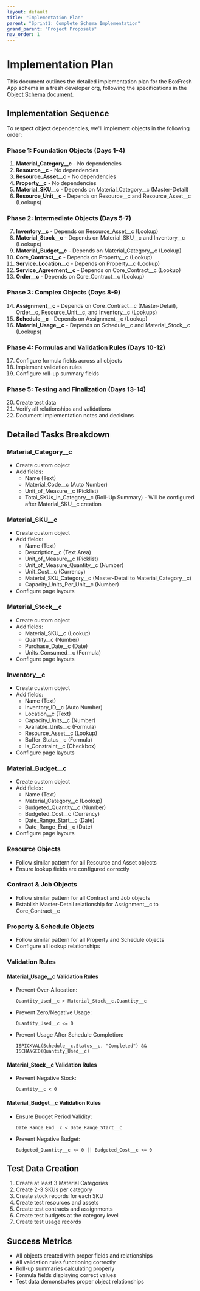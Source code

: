 ```yaml
---
layout: default
title: "Implementation Plan"
parent: "Sprint1: Complete Schema Implementation"
grand_parent: "Project Proposals"
nav_order: 1
---
```


# Implementation Plan

This document outlines the detailed implementation plan for the BoxFresh App schema in a fresh developer org, following the specifications in the [Object Schema](../../../overview/schema.md) document.

## Implementation Sequence

To respect object dependencies, we'll implement objects in the following order:

### Phase 1: Foundation Objects (Days 1-4)
1. **Material_Category__c** - No dependencies
2. **Resource__c** - No dependencies
3. **Resource_Asset__c** - No dependencies
4. **Property__c** - No dependencies
5. **Material_SKU__c** - Depends on Material_Category__c (Master-Detail)
6. **Resource_Unit__c** - Depends on Resource__c and Resource_Asset__c (Lookups)

### Phase 2: Intermediate Objects (Days 5-7)
7. **Inventory__c** - Depends on Resource_Asset__c (Lookup)
8. **Material_Stock__c** - Depends on Material_SKU__c and Inventory__c (Lookups)
9. **Material_Budget__c** - Depends on Material_Category__c (Lookup)
10. **Core_Contract__c** - Depends on Property__c (Lookup)
11. **Service_Location__c** - Depends on Property__c (Lookup)
12. **Service_Agreement__c** - Depends on Core_Contract__c (Lookup)
13. **Order__c** - Depends on Core_Contract__c (Lookup)

### Phase 3: Complex Objects (Days 8-9)
14. **Assignment__c** - Depends on Core_Contract__c (Master-Detail), Order__c, Resource_Unit__c, and Inventory__c (Lookups)
15. **Schedule__c** - Depends on Assignment__c (Lookup)
16. **Material_Usage__c** - Depends on Schedule__c and Material_Stock__c (Lookups)

### Phase 4: Formulas and Validation Rules (Days 10-12)
17. Configure formula fields across all objects
18. Implement validation rules
19. Configure roll-up summary fields

### Phase 5: Testing and Finalization (Days 13-14)
20. Create test data
21. Verify all relationships and validations
22. Document implementation notes and decisions

## Detailed Tasks Breakdown

### Material_Category__c
- Create custom object
- Add fields:
  - Name (Text) 
  - Material_Code__c (Auto Number)
  - Unit_of_Measure__c (Picklist)
  - Total_SKUs_in_Category__c (Roll-Up Summary) - Will be configured after Material_SKU__c creation

### Material_SKU__c
- Create custom object
- Add fields:
  - Name (Text)
  - Description__c (Text Area)
  - Unit_of_Measure__c (Picklist)
  - Unit_of_Measure_Quantity__c (Number)
  - Unit_Cost__c (Currency)
  - Material_SKU_Category__c (Master-Detail to Material_Category__c)
  - Capacity_Units_Per_Unit__c (Number)
- Configure page layouts

### Material_Stock__c
- Create custom object
- Add fields:
  - Material_SKU__c (Lookup)
  - Quantity__c (Number)
  - Purchase_Date__c (Date)
  - Units_Consumed__c (Formula)
- Configure page layouts

### Inventory__c
- Create custom object
- Add fields:
  - Name (Text)
  - Inventory_ID__c (Auto Number)
  - Location__c (Text)
  - Capacity_Units__c (Number)
  - Available_Units__c (Formula)
  - Resource_Asset__c (Lookup)
  - Buffer_Status__c (Formula)
  - Is_Constraint__c (Checkbox)
- Configure page layouts

### Material_Budget__c
- Create custom object
- Add fields:
  - Name (Text)
  - Material_Category__c (Lookup)
  - Budgeted_Quantity__c (Number)
  - Budgeted_Cost__c (Currency)
  - Date_Range_Start__c (Date)
  - Date_Range_End__c (Date)
- Configure page layouts

### Resource Objects
- Follow similar pattern for all Resource and Asset objects
- Ensure lookup fields are configured correctly

### Contract & Job Objects
- Follow similar pattern for all Contract and Job objects
- Establish Master-Detail relationship for Assignment__c to Core_Contract__c

### Property & Schedule Objects
- Follow similar pattern for all Property and Schedule objects
- Configure all lookup relationships

### Validation Rules

#### Material_Usage__c Validation Rules
- Prevent Over-Allocation:
  ```
  Quantity_Used__c > Material_Stock__c.Quantity__c
  ```
- Prevent Zero/Negative Usage:
  ```
  Quantity_Used__c <= 0
  ```
- Prevent Usage After Schedule Completion:
  ```
  ISPICKVAL(Schedule__c.Status__c, "Completed") && ISCHANGED(Quantity_Used__c)
  ```

#### Material_Stock__c Validation Rules
- Prevent Negative Stock:
  ```
  Quantity__c < 0
  ```

#### Material_Budget__c Validation Rules
- Ensure Budget Period Validity:
  ```
  Date_Range_End__c < Date_Range_Start__c
  ```
- Prevent Negative Budget:
  ```
  Budgeted_Quantity__c <= 0 || Budgeted_Cost__c <= 0
  ```

## Test Data Creation
1. Create at least 3 Material Categories
2. Create 2-3 SKUs per category
3. Create stock records for each SKU
4. Create test resources and assets
5. Create test contracts and assignments
6. Create test budgets at the category level
7. Create test usage records

## Success Metrics
- All objects created with proper fields and relationships
- All validation rules functioning correctly
- Roll-up summaries calculating properly
- Formula fields displaying correct values
- Test data demonstrates proper object relationships 
